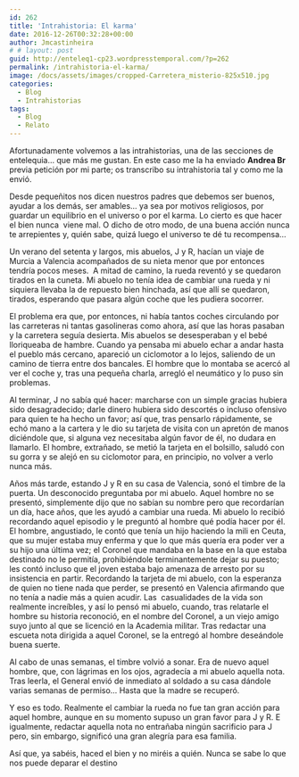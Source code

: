```yaml
---
id: 262
title: 'Intrahistoria: El karma'
date: 2016-12-26T00:32:28+00:00
author: Jmcastinheira
# # layout: post
guid: http://enteleq1-cp23.wordpresstemporal.com/?p=262
permalink: /intrahistoria-el-karma/
image: /docs/assets/images/cropped-Carretera_misterio-825x510.jpg
categories:
  - Blog
  - Intrahistorias
tags:
  - Blog
  - Relato
---
```

Afortunadamente volvemos a las intrahistorias, una de las secciones de entelequia&#8230; que más me gustan. En este caso me la ha enviado **Andrea Br** previa petición por mi parte; os transcribo su intrahistoria tal y como me la envió.

Desde pequeñitos nos dicen nuestros padres que debemos ser buenos, ayudar a los demás, ser amables… ya sea por motivos religiosos, por guardar un equilibrio en el universo o por el karma. Lo cierto es que hacer el bien nunca  viene mal. O dicho de otro modo, de una buena acción nunca te arrepientes y, quién sabe, quizá luego el universo te dé tu recompensa…

Un verano del setenta y largos, mis abuelos, J y R, hacían un viaje de Murcia a Valencia acompañados de su nieta menor que por entonces tendría pocos meses.  A mitad de camino, la rueda reventó y se quedaron tirados en la cuneta. Mi abuelo no tenía idea de cambiar una rueda y ni siquiera llevaba la de repuesto bien hinchada, así que allí se quedaron, tirados, esperando que pasara algún coche que les pudiera socorrer.

El problema era que, por entonces, ni había tantos coches circulando por las carreteras ni tantas gasolineras como ahora, así que las horas pasaban y la carretera seguía desierta. Mis abuelos se desesperaban y el bebé lloriqueaba de hambre. Cuando ya pensaba mi abuelo echar a andar hasta el pueblo más cercano, apareció un ciclomotor a lo lejos, saliendo de un camino de tierra entre dos bancales. El hombre que lo montaba se acercó al ver el coche y, tras una pequeña charla, arregló el neumático y lo puso sin problemas.

Al terminar, J no sabía qué hacer: marcharse con un simple gracias hubiera sido desagradecido; darle dinero hubiera sido descortés o incluso ofensivo para quien te ha hecho un favor; así que, tras pensarlo rápidamente, se echó mano a la cartera y le dio su tarjeta de visita con un apretón de manos diciéndole que, si alguna vez necesitaba algún favor de él, no dudara en llamarlo. El hombre, extrañado, se metió la tarjeta en el bolsillo, saludó con su gorra y se alejó en su ciclomotor para, en principio, no volver a verlo nunca más.

Años más tarde, estando J y R en su casa de Valencia, sonó el timbre de la puerta. Un desconocido preguntaba por mi abuelo. Aquel hombre no se presentó, simplemente dijo que no sabían su nombre pero que recordarían un día, hace años, que les ayudó a cambiar una rueda. Mi abuelo lo recibió recordando aquel episodio y le preguntó al hombre qué podía hacer por él. El hombre, angustiado, le contó que tenía un hijo haciendo la mili en Ceuta, que su mujer estaba muy enferma y que lo que más quería era poder ver a su hijo una última vez; el Coronel que mandaba en la base en la que estaba destinado no le permitía, prohibiéndole terminantemente dejar su puesto; les contó incluso que el joven estaba bajo amenaza de arresto por su insistencia en partir. Recordando la tarjeta de mi abuelo, con la esperanza de quien no tiene nada que perder, se presentó en Valencia afirmando que no tenía a nadie más a quien acudir. Las  casualidades de la vida son realmente increíbles, y así lo pensó mi abuelo, cuando, tras relatarle el hombre su historia reconoció, en el nombre del Coronel, a un viejo amigo suyo junto al que se licenció en la Academia militar. Tras redactar una escueta nota dirigida a aquel Coronel, se la entregó al hombre deseándole buena suerte.

Al cabo de unas semanas, el timbre volvió a sonar. Era de nuevo aquel hombre, que, con lágrimas en los ojos, agradecía a mi abuelo aquella nota. Tras leerla, el General envió de inmediato al soldado a su casa dándole varias semanas de permiso… Hasta que la madre se recuperó.

Y eso es todo. Realmente el cambiar la rueda no fue tan gran acción para aquel hombre, aunque en su momento supuso un gran favor para J y R. E igualmente, redactar aquella nota no entrañaba ningún sacrificio para J pero, sin embargo, significó una gran alegría para esa familia.

Así que, ya sabéis, haced el bien y no miréis a quién. Nunca se sabe lo que nos puede deparar el destino